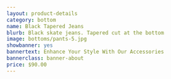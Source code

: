 ```yaml
---
layout: product-details
category: bottom
name: Black Tapered Jeans
blurb: Black skate jeans. Tapered cut at the bottom
image: bottoms/pants-5.jpg
showbanner: yes
bannertext: Enhance Your Style With Our Accessories
bannerclass: banner-about
price: $90.00
---
```



